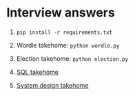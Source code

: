 # Interview answers

1. `pip install -r requirements.txt`

2. Wordle takehome: `python wordle.py`

3. Election takehome: `python election.py`

4. [SQL takehome](SQL.txt)

5. [System design takehome](system-design.txt)